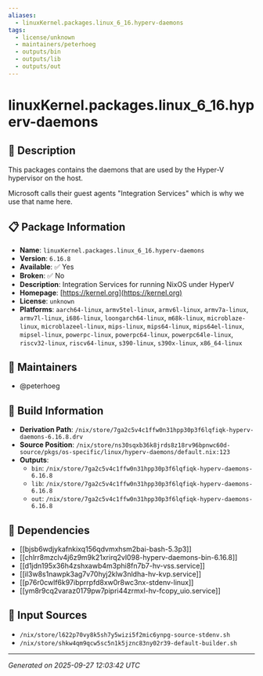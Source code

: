 ```yaml
---
aliases:
  - linuxKernel.packages.linux_6_16.hyperv-daemons
tags:
  - license/unknown
  - maintainers/peterhoeg
  - outputs/bin
  - outputs/lib
  - outputs/out
---
```


# linuxKernel.packages.linux_6_16.hyperv-daemons

## 📝 Description

This packages contains the daemons that are used by the Hyper-V hypervisor
on the host.

Microsoft calls their guest agents "Integration Services" which is why
we use that name here.


## 📋 Package Information

- **Name**: `linuxKernel.packages.linux_6_16.hyperv-daemons`
- **Version**: `6.16.8`
- **Available**: ✅ Yes
- **Broken**: ✅ No
- **Description**: Integration Services for running NixOS under HyperV
- **Homepage**: [https://kernel.org](https://kernel.org)
- **License**: `unknown`
- **Platforms**: `aarch64-linux`, `armv5tel-linux`, `armv6l-linux`, `armv7a-linux`, `armv7l-linux`, `i686-linux`, `loongarch64-linux`, `m68k-linux`, `microblaze-linux`, `microblazeel-linux`, `mips-linux`, `mips64-linux`, `mips64el-linux`, `mipsel-linux`, `powerpc-linux`, `powerpc64-linux`, `powerpc64le-linux`, `riscv32-linux`, `riscv64-linux`, `s390-linux`, `s390x-linux`, `x86_64-linux`
## 👥 Maintainers

- @peterhoeg


## 🔧 Build Information

- **Derivation Path**: `/nix/store/7ga2c5v4c1ffw0n31hpp30p3f6lqfiqk-hyperv-daemons-6.16.8.drv`
- **Source Position**: `/nix/store/ns30sqxb36k8jrds8z18rv96bpnwc60d-source/pkgs/os-specific/linux/hyperv-daemons/default.nix:123`
- **Outputs**:
  - `bin`:  `/nix/store/7ga2c5v4c1ffw0n31hpp30p3f6lqfiqk-hyperv-daemons-6.16.8`
  - `lib`:  `/nix/store/7ga2c5v4c1ffw0n31hpp30p3f6lqfiqk-hyperv-daemons-6.16.8`
  - `out`:  `/nix/store/7ga2c5v4c1ffw0n31hpp30p3f6lqfiqk-hyperv-daemons-6.16.8`

## 🔗 Dependencies

- [[bjsb6wdjykafnkixq156qdvmxhsm2bai-bash-5.3p3]]
- [[chlrr8mzclv4j6z9m9k21xrirq2vl098-hyperv-daemons-bin-6.16.8]]
- [[d1jdn195x36h4zshxawb4m3phi8fn7b7-hv-vss.service]]
- [[il3w8s1nawpk3ag7v70hyj2klw3nldha-hv-kvp.service]]
- [[p76r0cwlf6k97ibprrpfd8xw0r8wc3nx-stdenv-linux]]
- [[ym8r9cq2varaz0179pw7pipri44zrmxl-hv-fcopy_uio.service]]

## 📁 Input Sources

- `/nix/store/l622p70vy8k5sh7y5wizi5f2mic6ynpg-source-stdenv.sh`
- `/nix/store/shkw4qm9qcw5sc5n1k5jznc83ny02r39-default-builder.sh`

---
*Generated on 2025-09-27 12:03:42 UTC*

